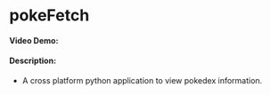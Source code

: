 # pokeFetch

#### Video Demo: <URL HERE>

#### Description:

* A cross platform python application to view pokedex information.
